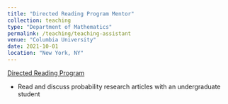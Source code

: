 ```yaml
---
title: "Directed Reading Program Mentor"
collection: teaching
type: "Department of Mathematics"
permalink: /teaching/teaching-assistant
venue: "Columbia University"
date: 2021-10-01
location: "New York, NY"
---
```

[Directed Reading Program](https://www.math.columbia.edu/programs-math/undergraduate-program/undergraduate-research/drp/)
* Read and discuss probability research articles with an undergraduate student
